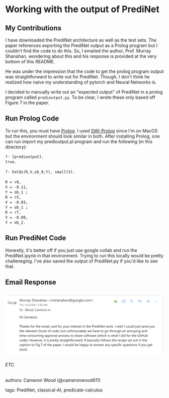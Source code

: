 # Working with the output of PrediNet


## My Contributions

I have downloaded the PrediNet architecture as well as the test sets. The paper references exporting the PrediNet output as a Prolog program but I couldn't find the code to do this. So, I emailed the author, Prof. Murray Shanahan, wondering about this and his response is provided at the very bottom of this README.

He was under the impression that the code to get the prolog program output was straightforward to write out for PrediNet. Though, I don't think he realized how naive my understanding of pytorch and Neural Networks is.

I decided to manually write out an "expected output" of PrediNet in a prolog program called `predioutput.py`. To be clear, I wrote these only based off Figure 7 in the paper.


## Run Prolog Code

To run this, you must have [Prolog](https://www.tutorialspoint.com/prolog/prolog_introduction.htm). I used [SWI-Prolog](https://www.swi-prolog.org/) since I'm on MacOS but the environment should look similar in both. After installing Prolog, one can run import my predioutput.pl program and run the following (in this directory):

```
?- [predioutput].
true.

?- holds(R,V,ob_0,Y), small(V).

R = r0,
V = -0.11,
Y = ob_1 ;
R = r5,
V = -0.03,
Y = ob_1 ;
R = r7,
V = -0.09,
Y = ob_2.
```

## Run PrediNet Code

Honestly, it's better off if you just use google collab and run the PrediNet.ipynb in that environment. Trying to run this locally would be pretty challeneging. I've also saved the output of PrediNet.py if you'd like to see that.



## Email Response
![alt text](./email-response.png)
---

###### ETC.
authors: Cameron Wood (@cameronwood611)

tags: PrediNet, classical-AI, predicate-calculus